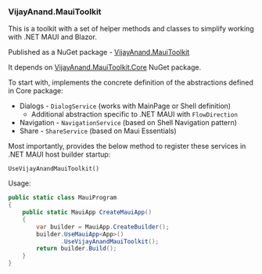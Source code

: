 ### VijayAnand.MauiToolkit

This is a toolkit with a set of helper methods and classes to simplify working with .NET MAUI and Blazor.

Published as a NuGet package - [VijayAnand.MauiToolkit](https://www.nuget.org/packages/VijayAnand.MauiToolkit/)

It depends on [VijayAnand.MauiToolkit.Core](https://www.nuget.org/packages/VijayAnand.MauiToolkit.Core/) NuGet package.

To start with, implements the concrete definition of the abstractions defined in Core package:

* Dialogs - `DialogService` (works with MainPage or Shell definition)
  - Additional abstraction specific to .NET MAUI with `FlowDirection`
* Navigation - `NavigationService` (based on Shell Navigation pattern)
* Share - `ShareService` (based on Maui Essentials)

Most importantly, provides the below method to register these services in .NET MAUI host builder startup:

`UseVijayAnandMauiToolkit()`

Usage:

```cs
public static class MauiProgram
{
    public static MauiApp CreateMauiApp()
    {
        var builder = MauiApp.CreateBuilder();
        builder.UseMauiApp<App>()
               .UseVijayAnandMauiToolkit();
        return builder.Build();
    }
}
```
